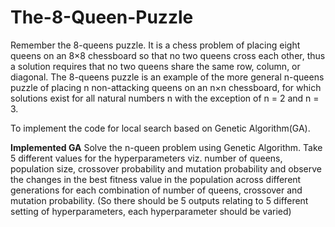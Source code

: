 # The-8-Queen-Puzzle

Remember the 8-queens puzzle. It is a chess problem of placing eight queens on an 8×8 chessboard
so that no two queens cross each other, thus a solution requires that no two queens share the same
row, column, or diagonal. The 8-queens puzzle is an example of the more general n-queens puzzle of
placing n non-attacking queens on an n×n chessboard, for which solutions exist for all natural numbers
n with the exception of n = 2 and n = 3.

To implement the code for local search based on Genetic Algorithm(GA).

**Implemented GA**
 Solve the n-queen problem using Genetic Algorithm.
 Take 5 different values for the hyperparameters viz. number of queens, population size,
crossover probability and mutation probability and observe the changes in the best fitness
value in the population across different generations for each combination of number of queens,
crossover and mutation probability.
(So there should be 5 outputs relating to 5 different setting of hyperparameters, each
hyperparameter should be varied)

